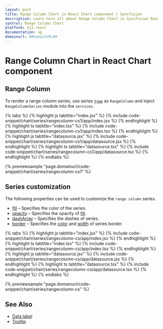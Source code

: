 ```yaml
---
layout: post
title: Range Column Chart in React Chart component | Syncfusion
description: Learn here all about Range Column Chart in Syncfusion React Chart component of Syncfusion Essential JS 2 and more.
control: Range Column Chart 
platform: ej2-react
documentation: ug
domainurl: ##DomainURL##
---
```


# Range Column Chart in React Chart component

## Range Column

To render a range column series, use series [`type`](https://ej2.syncfusion.com/react/documentation/api/chart/series/#type) as `RangeColumn` and inject `RangeColumnSeries` module into the `services`.

{% tabs %}
{% highlight js tabtitle="index.jsx" %}
{% include code-snippet/chart/series/rangecolumn-cs1/app/index.jsx %}
{% endhighlight %}
{% highlight ts tabtitle="index.tsx" %}
{% include code-snippet/chart/series/rangecolumn-cs1/app/index.tsx %}
{% endhighlight %}
{% highlight js tabtitle="datasource.jsx" %}
{% include code-snippet/chart/series/rangecolumn-cs1/app/datasource.jsx %}
{% endhighlight %}
{% highlight ts tabtitle="datasource.tsx" %}
{% include code-snippet/chart/series/rangecolumn-cs1/app/datasource.tsx %}
{% endhighlight %}
{% endtabs %}

{% previewsample "page.domainurl/code-snippet/chart/series/rangecolumn-cs1" %}

## Series customization

The following properties can be used to customize the `range column` series.

* [fill](https://ej2.syncfusion.com/react/documentation/api/chart/seriesModel/#fill) – Specifies the color of the series.
* [opacity](https://ej2.syncfusion.com/react/documentation/api/chart/seriesModel/#opacity) – Specifies the opacity of [fill](https://ej2.syncfusion.com/react/documentation/api/chart/seriesModel/#fill).
* [dashArray](https://ej2.syncfusion.com/react/documentation/api/chart/seriesModel/#dasharray) – Specifies the dashes of series.
* [border](https://ej2.syncfusion.com/react/documentation/api/chart/borderModel/#properties) – Specifies the [color](https://ej2.syncfusion.com/react/documentation/api/chart/borderModel/#color) and [width](https://ej2.syncfusion.com/react/documentation/api/chart/borderModel/#width) of series border.

{% tabs %}
{% highlight js tabtitle="index.jsx" %}
{% include code-snippet/chart/series/rangecolumn-cs/app/index.jsx %}
{% endhighlight %}
{% highlight ts tabtitle="index.tsx" %}
{% include code-snippet/chart/series/rangecolumn-cs/app/index.tsx %}
{% endhighlight %}
{% highlight js tabtitle="datasource.jsx" %}
{% include code-snippet/chart/series/rangecolumn-cs/app/datasource.jsx %}
{% endhighlight %}
{% highlight ts tabtitle="datasource.tsx" %}
{% include code-snippet/chart/series/rangecolumn-cs/app/datasource.tsx %}
{% endhighlight %}
{% endtabs %}

{% previewsample "page.domainurl/code-snippet/chart/series/rangecolumn-cs" %}

## See Also

* [Data label](./data-labels/)
* [Tooltip](./tool-tip/)